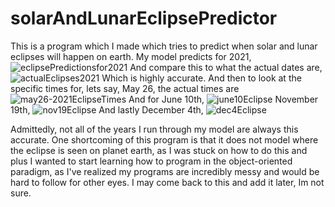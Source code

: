 # solarAndLunarEclipsePredictor

This is a program which I made which tries to predict when solar and lunar eclipses will happen on earth. My model predicts for 2021, ![eclipsePredictionsfor2021](https://user-images.githubusercontent.com/37377528/120106536-4fb5c880-c12b-11eb-8651-eee1b385a260.png)
And compare this to what the actual dates are,
![actualEclipses2021](https://user-images.githubusercontent.com/37377528/120106565-7b38b300-c12b-11eb-8ca0-3bb82728881f.png)
Which is highly accurate. And then to look at the specific times for, lets say, May 26, the actual times are 
![may26-2021EclipseTimes](https://user-images.githubusercontent.com/37377528/120106615-cb177a00-c12b-11eb-8eee-521c8a0482eb.png)
And for June 10th,
![june10Eclipse](https://user-images.githubusercontent.com/37377528/120106770-61e43680-c12c-11eb-9775-695575f3b16e.png)
November 19th, 
![nov19Eclipse](https://user-images.githubusercontent.com/37377528/120106785-732d4300-c12c-11eb-8c0b-f94b8ed80d35.png)
And lastly December 4th,
![dec4Eclipse](https://user-images.githubusercontent.com/37377528/120106799-7de7d800-c12c-11eb-844b-fbdae84fa211.png)

Admittedly, not all of the years I run through my model are always this accurate. One shortcoming of this program is that it does not model where the eclipse is seen on planet earth, as I was stuck on how to do this and plus I wanted to start learning how to program in the object-oriented paradigm, as I've realized my programs are incredibly messy and would be hard to follow for other eyes. I may come back to this and add it later, Im not sure.



